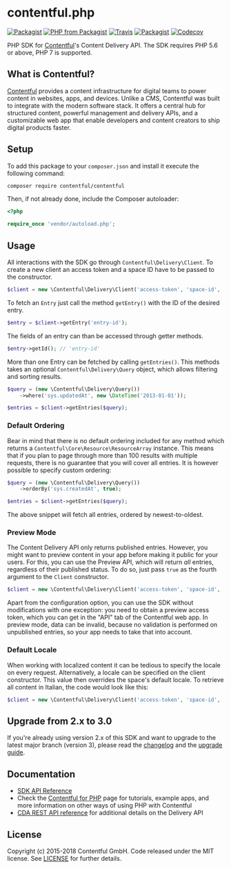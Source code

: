 # contentful.php

[![Packagist](https://img.shields.io/packagist/v/contentful/contentful.svg?style=for-the-badge)](https://packagist.org/packages/contentful/contentful)
[![PHP from Packagist](https://img.shields.io/packagist/php-v/contentful/contentful.svg?style=for-the-badge)](https://packagist.org/packages/contentful/contentful)
[![Travis](https://img.shields.io/travis/contentful/contentful.php.svg?style=for-the-badge)](https://travis-ci.org/contentful/contentful.php)
[![Packagist](https://img.shields.io/github/license/contentful/contentful.php.svg?style=for-the-badge)](https://packagist.org/packages/contentful/contentful.php)
[![Codecov](https://img.shields.io/codecov/c/github/contentful/contentful.php.svg?style=for-the-badge)](https://codecov.io/gh/contentful/contentful.php)

PHP SDK for [Contentful](https://www.contentful.com)'s Content Delivery API. The SDK requires PHP 5.6 or above, PHP 7 is supported.

## What is Contentful?

[Contentful](https://www.contentful.com) provides a content infrastructure for digital teams to power content in websites, apps, and devices. Unlike a CMS, Contentful was built to integrate with the modern software stack. It offers a central hub for structured content, powerful management and delivery APIs, and a customizable web app that enable developers and content creators to ship digital products faster.

## Setup

To add this package to your `composer.json` and install it execute the following command:

``` bash
composer require contentful/contentful
```

Then, if not already done, include the Composer autoloader:

``` php
<?php

require_once 'vendor/autoload.php';
```

## Usage

All interactions with the SDK go through `Contentful\Delivery\Client`. To create a new client an access token and a space ID have to be passed to the constructor.

``` php
$client = new \Contentful\Delivery\Client('access-token', 'space-id', 'environment-id');
```

To fetch an `Entry` just call the method `getEntry()` with the ID of the desired entry.

``` php
$entry = $client->getEntry('entry-id');
```

The fields of an entry can than be accessed through getter methods.

``` php
$entry->getId(); // 'entry-id'
```

More than one Entry can be fetched by calling `getEntries()`. This methods takes an optional `Contentful\Delivery\Query` object, which allows filtering and sorting results.

``` php
$query = (new \Contentful\Delivery\Query())
    ->where('sys.updatedAt', new \DateTime('2013-01-01'));

$entries = $client->getEntries($query);
```

### Default Ordering

Bear in mind that there is no default ordering included for any method which returns a `Contentful\Core\Resource\ResourceArray` instance. This means that if you plan to page through more than 100 results with multiple requests, there is no guarantee that you will cover all entries. It is however possible to specify custom ordering:

``` php
$query = (new \Contentful\Delivery\Query())
    ->orderBy('sys.createdAt', true);

$entries = $client->getEntries($query);
```

The above snippet will fetch all entries, ordered by newest-to-oldest.

### Preview Mode

The Content Delivery API only returns published entries. However, you might want to preview content in your app before making it public for your users. For this, you can use the Preview API, which will return _all_ entries, regardless of their published status. To do so, just pass `true` as the fourth argument to the `Client` constructor.

``` php
$client = new \Contentful\Delivery\Client('access-token', 'space-id', 'environment-id', true);
```

Apart from the configuration option, you can use the SDK without modifications with one exception: you need to obtain a preview access token, which you can get in the "API" tab of the Contentful web  app. In preview mode, data can be invalid, because no validation is performed on unpublished entries, so your app needs to take that into account.

### Default Locale

When working with localized content it can be tedious to specify the locale on every request. Alternatively, a locale can be specified on the client constructor. This value then overrides the space's default locale. To retrieve all content in Italian, the code would look like this:

``` php
$client = new \Contentful\Delivery\Client('access-token', 'space-id', 'environment-id', false, 'it-IT');
```

## Upgrade from 2.x to 3.0

If you're already using version 2.x of this SDK and want to upgrade to the latest major branch (version 3), please read the [changelog](CHANGELOG.md) and the [upgrade guide](UPGRADE-3.0.md).

## Documentation

* [SDK API Reference](https://contentful.github.io/contentful.php/api/)
* Check the [Contentful for PHP](https://www.contentful.com/developers/docs/php/) page for tutorials, example apps, and more information on other ways of using PHP with Contentful
* [CDA REST API reference](https://www.contentful.com/developers/docs/references/content-delivery-api/) for additional details on the Delivery API

## License

Copyright (c) 2015-2018 Contentful GmbH. Code released under the MIT license. See [LICENSE](LICENSE) for further details.
